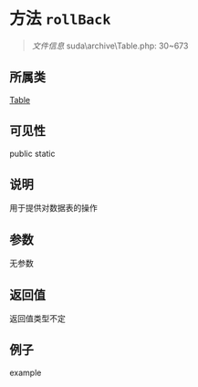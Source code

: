 # 方法 `rollBack`



> *文件信息* suda\archive\Table.php: 30~673

## 所属类 

[Table](../Table.md)

## 可见性

 public static

## 说明

用于提供对数据表的操作



## 参数


无参数


## 返回值

返回值类型不定


## 例子

example